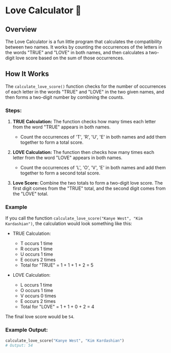 # Love Calculator 💖

## Overview
The Love Calculator is a fun little program that calculates the compatibility between two names. It works by counting the occurrences of the letters in the words "TRUE" and "LOVE" in both names, and then calculates a two-digit love score based on the sum of those occurrences.

## How It Works
The `calculate_love_score()` function checks for the number of occurrences of each letter in the words "TRUE" and "LOVE" in the two given names, and then forms a two-digit number by combining the counts.

### Steps:
1. **TRUE Calculation:** The function checks how many times each letter from the word "TRUE" appears in both names.
   - Count the occurrences of 'T', 'R', 'U', 'E' in both names and add them together to form a total score.
   
2. **LOVE Calculation:** The function then checks how many times each letter from the word "LOVE" appears in both names.
   - Count the occurrences of 'L', 'O', 'V', 'E' in both names and add them together to form a second total score.

3. **Love Score:** Combine the two totals to form a two-digit love score. The first digit comes from the "TRUE" total, and the second digit comes from the "LOVE" total.

### Example
If you call the function `calculate_love_score("Kanye West", "Kim Kardashian")`, the calculation would look something like this:

- TRUE Calculation: 
    - T occurs 1 time
    - R occurs 1 time
    - U occurs 1 time
    - E occurs 2 times
    - Total for "TRUE" = 1 + 1 + 1 + 2 = 5
    
- LOVE Calculation:
    - L occurs 1 time
    - O occurs 1 time
    - V occurs 0 times
    - E occurs 2 times
    - Total for "LOVE" = 1 + 1 + 0 + 2 = 4

The final love score would be `54`.

### Example Output:
```python
calculate_love_score("Kanye West", "Kim Kardashian")
# Output: 54

